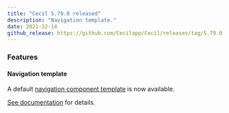 ```yaml
---
title: "Cecil 5.79.0 released"
description: "Navigation template."
date: 2021-12-14
github_release: https://github.com/Cecilapp/Cecil/releases/tag/5.79.0
---
```


### Features

#### Navigation template

A default [navigation component template](https://github.com/Cecilapp/Cecil/blob/master/resources/layouts/partials/navigation.html.twig) is now available.

[See documentation](https://cecil.app/documentation/templates/#component-templates) for details.
